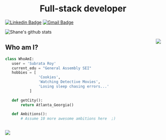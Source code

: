 <h1 align="center"> Full-stack developer</h1>

[![Linkedin Badge](https://img.shields.io/badge/-subrataroy321-blue?style=flat-square&logo=Linkedin&logoColor=white&link=https://www.linkedin.com/in/subrataroy321/)](https://www.linkedin.com/in/subrataroy321/) [![Gmail Badge](https://img.shields.io/badge/-subrata.r321@gmail.com-c14438?style=flat-square&logo=Gmail&logoColor=white&link=mailto:subrata.r321@gmail.com)](mailto:subrata.r321@gmail.com)


![Shane's github stats](https://github-readme-stats.vercel.app/api?username=subrataroy321&theme=nightowl&show_icons=true)

<a href="https://github.com/subrataroy321/github-readme-stats">
  <!-- Change the `github-readme-stats.anuraghazra1.vercel.app` to `github-readme-stats.vercel.app`  -->
  <img align="right" src="https://github-readme-stats.subrataroy321.vercel.app/api/top-langs/?username=subrataroy321&layout=compact&theme=radical" />
</a>

 ## Who am I?
 ```python
 class WhoAmI:
 	user = 'Subrata Roy'
	current_edu = "General Assembly SEI"
	hobbies = [
				'Cookies',
				'Watching Detective Movies',
				'Losing sleep chasing errors...'
			]
	
	def getCity():
		return Atlanta_Georgia()
	
	def Ambitions():
		# Assume 10 more awesome ambitions here  ;)
	
 ```


![](https://komarev.com/ghpvc/?username=SLBendak&color=blueviolet)
<!--
**subrataroy321/subrataroy321** is a ✨ _special_ ✨ repository because its `README.md` (this file) appears on your GitHub profile.

Here are some ideas to get you started:

- 🔭 I’m currently working on ...
- 🌱 I’m currently learning ...
- 👯 I’m looking to collaborate on ...
- 🤔 I’m looking for help with ...
- 💬 Ask me about ...
- 📫 How to reach me: ...
- 😄 Pronouns: ...
- ⚡ Fun fact: ...
-->
